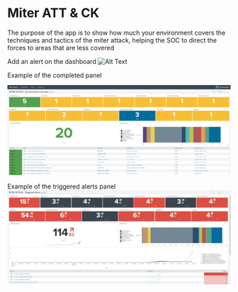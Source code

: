 # Miter ATT & CK

The purpose of the app is to show how much your environment covers the techniques and tactics of the miter attack, helping the SOC to direct the forces to areas that are less covered

Add an alert on the dashboard
![Alt Text](files/Alert_configure.gif)

Example of the completed panel

![Alt Text](files/Environmental_coverage.jpeg)

Example of the triggered alerts panel
![Alt Text](files/Triggered_alerts.jpeg)




